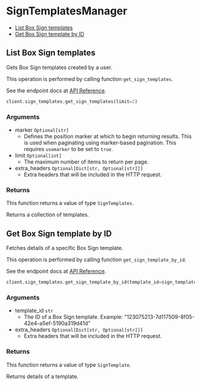 # SignTemplatesManager

- [List Box Sign templates](#list-box-sign-templates)
- [Get Box Sign template by ID](#get-box-sign-template-by-id)

## List Box Sign templates

Gets Box Sign templates created by a user.

This operation is performed by calling function `get_sign_templates`.

See the endpoint docs at
[API Reference](https://developer.box.com/reference/get-sign-templates/).

<!-- sample get_sign_templates -->

```python
client.sign_templates.get_sign_templates(limit=2)
```

### Arguments

- marker `Optional[str]`
  - Defines the position marker at which to begin returning results. This is used when paginating using marker-based pagination. This requires `usemarker` to be set to `true`.
- limit `Optional[int]`
  - The maximum number of items to return per page.
- extra_headers `Optional[Dict[str, Optional[str]]]`
  - Extra headers that will be included in the HTTP request.

### Returns

This function returns a value of type `SignTemplates`.

Returns a collection of templates.

## Get Box Sign template by ID

Fetches details of a specific Box Sign template.

This operation is performed by calling function `get_sign_template_by_id`.

See the endpoint docs at
[API Reference](https://developer.box.com/reference/get-sign-templates-id/).

<!-- sample get_sign_templates_id -->

```python
client.sign_templates.get_sign_template_by_id(template_id=sign_templates.entries[0].id)
```

### Arguments

- template_id `str`
  - The ID of a Box Sign template. Example: "123075213-7d117509-8f05-42e4-a5ef-5190a319d41d"
- extra_headers `Optional[Dict[str, Optional[str]]]`
  - Extra headers that will be included in the HTTP request.

### Returns

This function returns a value of type `SignTemplate`.

Returns details of a template.
